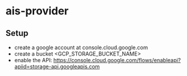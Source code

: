 # ais-provider


## Setup

- create a google account at console.cloud.google.com
- create a bucket <GCP_STORAGE_BUCKET_NAME>
- enable the API: https://console.cloud.google.com/flows/enableapi?apiid=storage-api.googleapis.com

